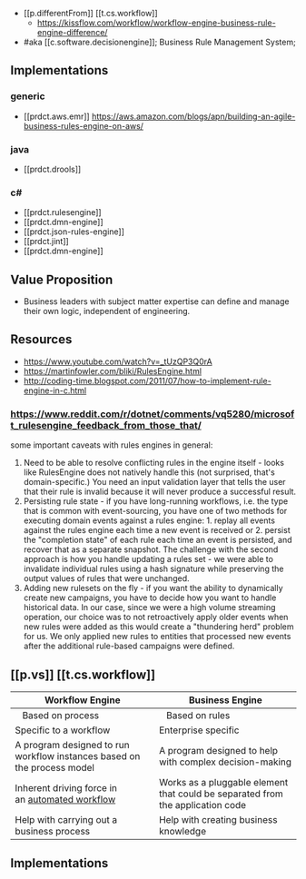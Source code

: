 
- [[p.differentFrom]] [[t.cs.workflow]]
  - https://kissflow.com/workflow/workflow-engine-business-rule-engine-difference/
- #aka [[c.software.decisionengine]]; Business Rule Management System; 

## Implementations

### generic 

- [[prdct.aws.emr]] https://aws.amazon.com/blogs/apn/building-an-agile-business-rules-engine-on-aws/
### java

- [[prdct.drools]]

### c#

- [[prdct.rulesengine]]
- [[prdct.dmn-engine]]
- [[prdct.json-rules-engine]]
- [[prdct.jint]]
- [[prdct.dmn-engine]]
## Value Proposition

- Business leaders with subject matter expertise can define and manage their own logic, independent of engineering.


## Resources

- https://www.youtube.com/watch?v=_tUzQP3Q0rA
- https://martinfowler.com/bliki/RulesEngine.html
- http://coding-time.blogspot.com/2011/07/how-to-implement-rule-engine-in-c.html

### https://www.reddit.com/r/dotnet/comments/vq5280/microsoft_rulesengine_feedback_from_those_that/

some important caveats with rules engines in general:

1.  Need to be able to resolve conflicting rules in the engine itself - looks like RulesEngine does not natively handle this (not surprised, that's domain-specific.) You need an input validation layer that tells the user that their rule is invalid because it will never produce a successful result.
2.  Persisting rule state - if you have long-running workflows, i.e. the type that is common with event-sourcing, you have one of two methods for executing domain events against a rules engine: 1. replay all events against the rules engine each time a new event is received or 2. persist the "completion state" of each rule each time an event is persisted, and recover that as a separate snapshot. The challenge with the second approach is how you handle updating a rules set - we were able to invalidate individual rules using a hash signature while preserving the output values of rules that were unchanged.
3.  Adding new rulesets on the fly - if you want the ability to dynamically create new campaigns, you have to decide how you want to handle historical data. In our case, since we were a high volume streaming operation, our choice was to not retroactively apply older events when new rules were added as this would create a "thundering herd" problem for us. We only applied new rules to entities that processed new events after the additional rule-based campaigns were defined.


## [[p.vs]] [[t.cs.workflow]]

| **Workflow Engine** |  **Business Engine** |
| --- | --- |
|    Based on process |    Based on rules |
| Specific to a workflow | Enterprise specific |
| A program designed to run workflow instances based on the process model | A program designed to help with complex decision-making |
| Inherent driving force in an [automated workflow](https://kissflow.com/workflow/workflow-automation/) | Works as a pluggable element that could be separated from the application code |
| Help with carrying out a business process | Help with creating business knowledge |



## Implementations

